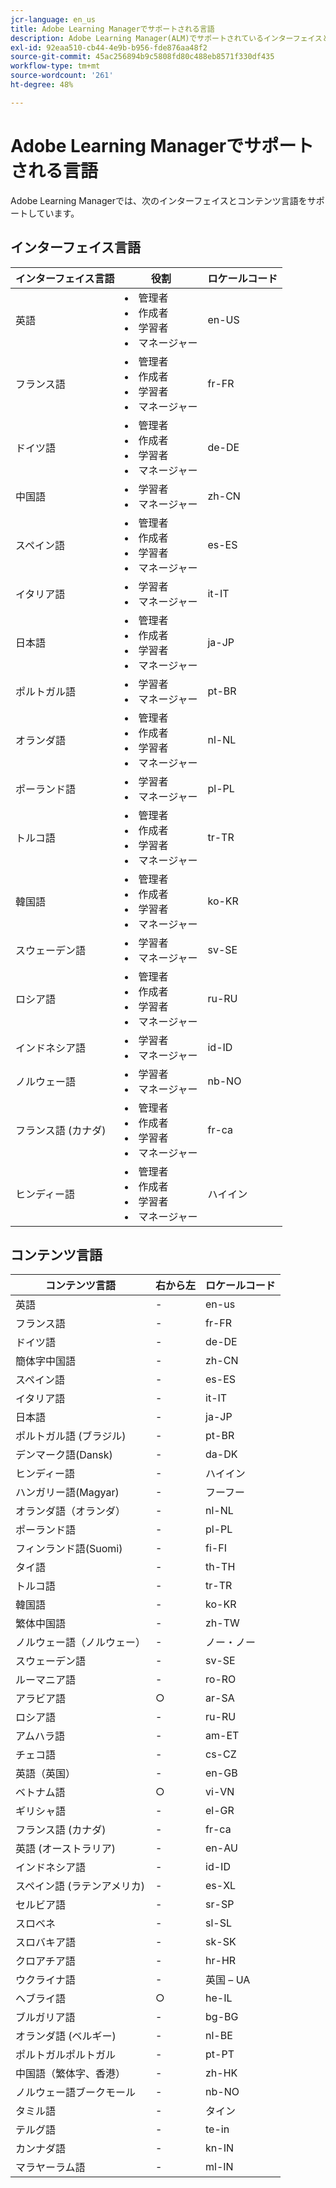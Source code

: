 ```yaml
---
jcr-language: en_us
title: Adobe Learning Managerでサポートされる言語
description: Adobe Learning Manager(ALM)でサポートされているインターフェイスとコンテンツ言語について説明します
exl-id: 92eaa510-cb44-4e9b-b956-fde876aa48f2
source-git-commit: 45ac256894b9c5808fd80c488eb8571f330df435
workflow-type: tm+mt
source-wordcount: '261'
ht-degree: 48%

---
```


# Adobe Learning Managerでサポートされる言語

Adobe Learning Managerでは、次のインターフェイスとコンテンツ言語をサポートしています。

## インターフェイス言語

| インターフェイス言語 | 役割 | ロケールコード |
|---|---|---|
| 英語 | <li>管理者</li><li>作成者</li><li>学習者</li><li>マネージャー</li> | en-US |
| フランス語 | <li>管理者</li><li>作成者</li><li>学習者</li><li>マネージャー</li> | fr-FR |
| ドイツ語 | <li>管理者</li><li>作成者</li><li>学習者</li><li>マネージャー</li> | de-DE |
| 中国語 | <li>学習者</li><li>マネージャー</li> | zh-CN |
| スペイン語 | <li>管理者</li><li>作成者</li><li>学習者</li><li>マネージャー</li> | es-ES |
| イタリア語 | <li>学習者</li><li>マネージャー</li> | it-IT |
| 日本語 | <li>管理者</li><li>作成者</li><li>学習者</li><li>マネージャー</li> | ja-JP |
| ポルトガル語 | <li>学習者</li><li>マネージャー</li> | pt-BR |
| オランダ語 | <li>管理者</li><li>作成者</li><li>学習者</li><li>マネージャー</li> | nl-NL |
| ポーランド語 | <li>学習者</li><li>マネージャー</li> | pl-PL |
| トルコ語 | <li>管理者</li><li>作成者</li><li>学習者</li><li>マネージャー</li> | tr-TR |
| 韓国語 | <li>管理者</li><li>作成者</li><li>学習者</li><li>マネージャー</li> | ko-KR |
| スウェーデン語 | <li>学習者</li><li>マネージャー</li> | sv-SE |
| ロシア語 | <li>管理者</li><li>作成者</li><li>学習者</li><li>マネージャー</li> | ru-RU |
| インドネシア語 | <li>学習者</li><li>マネージャー</li> | id-ID |
| ノルウェー語 | <li>学習者</li><li>マネージャー</li> | nb-NO |
| フランス語 (カナダ) | <li>管理者</li><li>作成者</li><li>学習者</li><li>マネージャー</li> | fr-ca |
| ヒンディー語 | <li>管理者</li><li>作成者</li><li>学習者</li><li>マネージャー</li> | ハイイン |

## コンテンツ言語

| コンテンツ言語 | 右から左 | ロケールコード |
|---|---|---|
| 英語 | - | en-us |
| フランス語 | - | fr-FR |
| ドイツ語 | - | de-DE |
| 簡体字中国語 | - | zh-CN |
| スペイン語 | - | es-ES |
| イタリア語 | - | it-IT |
| 日本語 | - | ja-JP |
| ポルトガル語 (ブラジル) | - | pt-BR |
| デンマーク語(Dansk) | - | da-DK |
| ヒンディー語 | - | ハイイン |
| ハンガリー語(Magyar) | - | フーフー |
| オランダ語（オランダ） | - | nl-NL |
| ポーランド語 | - | pl-PL |
| フィンランド語(Suomi) | - | fi-FI |
| タイ語 | - | th-TH |
| トルコ語 | - | tr-TR |
| 韓国語 | - | ko-KR |
| 繁体中国語 | - | zh-TW |
| ノルウェー語（ノルウェー） | - | ノー・ノー |
| スウェーデン語 | - | sv-SE |
| ルーマニア語 | - | ro-RO |
| アラビア語 | ○ | ar-SA |
| ロシア語 | - | ru-RU |
| アムハラ語 | - | am-ET |
| チェコ語 | - | cs-CZ |
| 英語（英国） | - | en-GB |
| ベトナム語 | ○ | vi-VN |
| ギリシャ語 | - | el-GR |
| フランス語 (カナダ) | - | fr-ca |
| 英語 (オーストラリア) | - | en-AU |
| インドネシア語 | - | id-ID |
| スペイン語 (ラテンアメリカ) | - | es-XL |
| セルビア語 | - | sr-SP |
| スロベネ | - | sl-SL |
| スロバキア語 | - | sk-SK |
| クロアチア語 | - | hr-HR |
| ウクライナ語 | - | 英国 – UA |
| ヘブライ語 | ○ | he-IL |
| ブルガリア語 | - | bg-BG |
| オランダ語 (ベルギー) | - | nl-BE |
| ポルトガルポルトガル | - | pt-PT |
| 中国語（繁体字、香港） | - | zh-HK |
| ノルウェー語ブークモール | - | nb-NO |
| タミル語 | - | タイン |
| テルグ語 | - | te-in |
| カンナダ語 | - | kn-IN |
| マラヤーラム語 | - | ml-IN |

